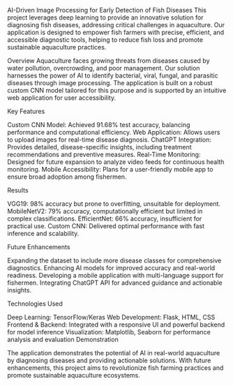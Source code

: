 AI-Driven Image Processing for Early Detection of Fish Diseases
This project leverages deep learning to provide an innovative solution for diagnosing fish diseases, addressing critical challenges in aquaculture. Our application is designed to empower fish farmers with precise, efficient, and accessible diagnostic tools, helping to reduce fish loss and promote sustainable aquaculture practices.

Overview
Aquaculture faces growing threats from diseases caused by water pollution, overcrowding, and poor management. Our solution harnesses the power of AI to identify bacterial, viral, fungal, and parasitic diseases through image processing. The application is built on a robust custom CNN model tailored for this purpose and is supported by an intuitive web application for user accessibility.

Key Features

Custom CNN Model: Achieved 91.68% test accuracy, balancing performance and computational efficiency.
Web Application: Allows users to upload images for real-time disease diagnosis.
ChatGPT Integration: Provides detailed, disease-specific insights, including treatment recommendations and preventive measures.
Real-Time Monitoring: Designed for future expansion to analyze video feeds for continuous health monitoring.
Mobile Accessibility: Plans for a user-friendly mobile app to ensure broad adoption among fishermen.

Results

VGG19: 98% accuracy but prone to overfitting, unsuitable for deployment.
MobileNetV2: 79% accuracy, computationally efficient but limited in complex classifications.
EfficientNet: 66% accuracy, insufficient for practical use.
Custom CNN: Delivered optimal performance with fast inference and scalability.

Future Enhancements

Expanding the dataset to include more disease classes for comprehensive diagnostics.
Enhancing AI models for improved accuracy and real-world readiness.
Developing a mobile application with multi-language support for fishermen.
Integrating ChatGPT API for advanced guidance and actionable insights.

Technologies Used

Deep Learning: TensorFlow/Keras
Web Development: Flask, HTML, CSS
Frontend & Backend: Integrated with a responsive UI and powerful backend for model inference
Visualization: Matplotlib, Seaborn for performance analysis and evaluation
Demonstration


The application demonstrates the potential of AI in real-world aquaculture by diagnosing diseases and providing actionable solutions. With future enhancements, this project aims to revolutionize fish farming practices and promote sustainable aquaculture ecosystems.

